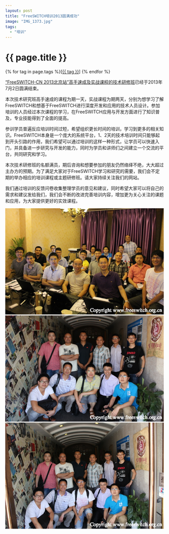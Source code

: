 ```yaml
---
layout: post
title: "FreeSWITCH培训2013圆满成功"
image: "IMG_1373.jpg"
tags:
  - "培训"
---
```


# {{ page.title }}

<div class="tags">
{% for tag in page.tags %}[<a class="tag" href="/tags.html#{{ tag }}">{{ tag }}</a>] {% endfor %}
</div>

[“FreeSWITCH-CN 2013北京站”高手速成及实战课程的技术研修班](/2013/05/30/freeswitch-peixun-2013.html)已经于2013年7月2日圆满结束。

本次技术研究班高手速成的课程为期一天，实战课程为期两天，分别为想学习了解FreeSWITCH和想基于FreeSWITCH进行深度开发和应用的技术人员设计。参加培训的人员经过本次课程的学习，在FreeSWITCH应用与开发方面进行了知识普及，专业技能得到了全面的提高。

参训学员普遍反应培训时间过短，希望组织更长时间的培训，学习到更多的相关知识。FreeSWITCH本身是一个庞大的系统平台，1、2天的技术培训时间只能够起到开头引路的作用，我们希望可以通过培训的这样一种形式，让学员可以快速入门，并具备进一步研究与开发的能力，同时为学员和讲师们之间建立一个交流的平台，共同研究和学习。

本次技术研修班的名额满员，期后咨询和想要参加的朋友仍然络绎不绝，大大超过主办方的预期。为了满足大家对于FreeSWITCH学习和研究的需要，我们会不定期的举办相应的培训课程或主题研修班。请大家持续关注我们的网站。

我们通过培训的反馈问卷收集整理学员的意见和建议，同时希望大家可以将自己的需求和建议发给我们，我们会不断的改进完善培训内容，增加更为关心关注的课题和应用，为大家提供更好的实效课程。

<img src="/images/fscnds2013/images/IMG_1399.jpg"/>
<img src="/images/fscnds2013/images/IMG_1435.jpg"/>
<img src="/images/fscnds2013/images/IMG_1438.jpg"/>

